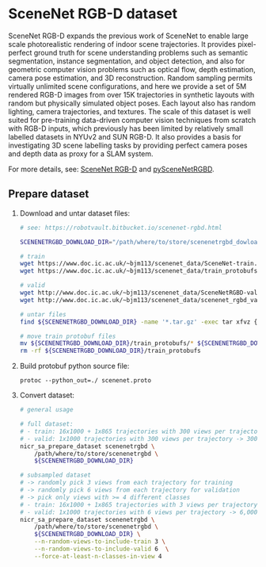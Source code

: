 # SceneNet RGB-D dataset

SceneNet RGB-D expands the previous work of SceneNet to enable large scale photorealistic rendering of indoor scene trajectories. It provides pixel-perfect ground truth for scene understanding problems such as semantic segmentation, instance segmentation, and object detection, and also for geometric computer vision problems such as optical flow, depth estimation, camera pose estimation, and 3D reconstruction. Random sampling permits virtually unlimited scene configurations, and here we provide a set of 5M rendered RGB-D images from over 15K trajectories in synthetic layouts with random but physically simulated object poses. Each layout also has random lighting, camera trajectories, and textures. The scale of this dataset is well suited for pre-training data-driven computer vision techniques from scratch with RGB-D inputs, which previously has been limited by relatively small labelled datasets in NYUv2 and SUN RGB-D. It also provides a basis for investigating 3D scene labelling tasks by providing perfect camera poses and depth data as proxy for a SLAM system.

For more details, see: [SceneNet RGB-D](https://robotvault.bitbucket.io/scenenet-rgbd.html) and [pySceneNetRGBD](https://github.com/jmccormac/pySceneNetRGBD).

## Prepare dataset
1. Download and untar dataset files:
    ```bash
    # see: https://robotvault.bitbucket.io/scenenet-rgbd.html

    SCENENETRGBD_DOWNLOAD_DIR="/path/where/to/store/scenenetrgbd_dowloads"

    # train
    wget https://www.doc.ic.ac.uk/~bjm113/scenenet_data/SceneNet-train.tar.gz -P ${SCENENETRGBD_DOWNLOAD_DIR}   # -> 263GB
    wget https://www.doc.ic.ac.uk/~bjm113/scenenet_data/train_protobufs.tar.gz -P ${SCENENETRGBD_DOWNLOAD_DIR}    # -> 323MB

    # valid
    wget http://www.doc.ic.ac.uk/~bjm113/scenenet_data/SceneNetRGBD-val.tar.gz -P ${SCENENETRGBD_DOWNLOAD_DIR}   # -> 15GB
    wget http://www.doc.ic.ac.uk/~bjm113/scenenet_data/scenenet_rgbd_val.pb -P ${SCENENETRGBD_DOWNLOAD_DIR}   # -> 31MB

    # untar files
    find ${SCENENETRGBD_DOWNLOAD_DIR} -name '*.tar.gz' -exec tar xfvz {} \;

    # move train protobuf files
    mv ${SCENENETRGBD_DOWNLOAD_DIR}/train_protobufs/* ${SCENENETRGBD_DOWNLOAD_DIR}
    rm -rf ${SCENENETRGBD_DOWNLOAD_DIR}/train_protobufs
    ```

2. Build protobuf python source file:
    ```
    protoc --python_out=./ scenenet.proto
    ```

3. Convert dataset:
    ```bash
    # general usage

    # full dataset:
    # - train: 16x1000 + 1x865 trajectories with 300 views per trajectory -> 5,059,500 samples
    # - valid: 1x1000 trajectories with 300 views per trajectory -> 300,000 samples
    nicr_sa_prepare_dataset scenenetrgbd \
        /path/where/to/store/scenenetrgbd \
        ${SCENENETRGBD_DOWNLOAD_DIR}

    # subsampled dataset
    # -> randomly pick 3 views from each trajectory for training
    # -> randomly pick 6 views from each trajectory for validation
    # -> pick only views with >= 4 different classes
    # - train: 16x1000 + 1x865 trajectories with 3 views per trajectory -> 50,595 samples
    # - valid: 1x1000 trajectories with 6 views per trajectory -> 6,000 samples
    nicr_sa_prepare_dataset scenenetrgbd \
        /path/where/to/store/scenenetrgbd \
        ${SCENENETRGBD_DOWNLOAD_DIR} \
        --n-random-views-to-include-train 3 \
        --n-random-views-to-include-valid 6  \
        --force-at-least-n-classes-in-view 4
    ```
